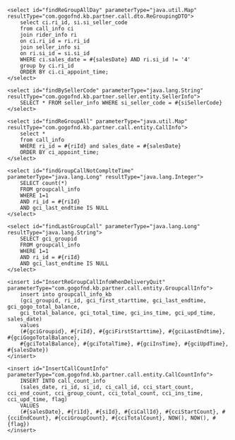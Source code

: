     <select id="findReGroupAllDay" parameterType="java.util.Map" resultType="com.gogofnd.kb.partner.call.dto.ReGroupingDTO">
        select ci.ri_id, si.si_seller_code
        from call_info ci
        join rider_info ri
        on ci.ri_id = ri.ri_id
        join seller_info si
        on ri.si_id = si.si_id
        WHERE ci.sales_date = #{salesDate} AND ri.si_id != '4'
        group by ci.ri_id
        ORDER BY ci.ci_appoint_time;
    </select>

    <select id="findBySellerCode" parameterType="java.lang.String" resultType="com.gogofnd.kb.partner.seller.entity.SellerInfo">
        SELECT * FROM seller_info WHERE si_seller_code = #{siSellerCode}
    </select>

    <select id="findReGroupAll" parameterType="java.util.Map" resultType="com.gogofnd.kb.partner.call.entity.CallInfo">
        select *
        from call_info
        WHERE ri_id = #{riId} and sales_date = #{salesDate}
        ORDER BY ci_appoint_time;
    </select>

    <select id="findGroupCallNotComplteTime" parameterType="java.lang.Long" resultType="java.lang.Integer">
        SELECT count(*)
        FROM groupcall_info
        WHERE 1=1
        AND ri_id = #{riId}
        AND gci_last_endtime IS NULL
    </select>

    <select id="findLastGroupCall" parameterType="java.lang.Long" resultType="java.lang.String">
        SELECT gci_groupid
        FROM groupcall_info
        WHERE 1=1
        AND ri_id = #{riId}
        AND gci_last_endtime IS NULL
    </select>

    <insert id="InsertReGroupCallInfoWhenDeliveryQuit" parameterType="com.gogofnd.kb.partner.call.entity.GroupcallInfo">
        insert into groupcall_info_kb
        (gci_groupid, ri_id, gci_first_starttime, gci_last_endtime, gci_gogo_total_balance,
        gci_total_balance, gci_total_time, gci_ins_time, gci_upd_time, sales_date)
        values
        (#{gciGroupid}, #{riId}, #{gciFirstStarttime}, #{gciLastEndtime}, #{gciGogoTotalBalance},
        #{gciTotalBalance}, #{gciTotalTime}, #{gciInsTime}, #{gciUpdTime}, #{salesDate})
    </insert>

    <insert id="InsertCallCountInfo" parameterType="com.gogofnd.kb.partner.call.entity.CallCountInfo">
        INSERT INTO call_count_info
        (sales_date, ri_id, si_id, ci_call_id, cci_start_count, cci_end_count, cci_group_count, cci_total_count, cci_ins_time, cci_upd_time, flag)
        VALUES
        (#{salesDate}, #{riId}, #{siId}, #{ciCallId}, #{cciStartCount}, #{cciEndCount}, #{cciGroupCount}, #{cciTotalCount}, NOW(), NOW(), #{flag})
    </insert>
